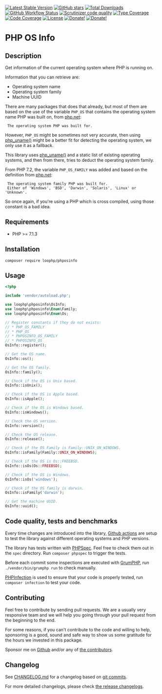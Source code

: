 [![Latest Stable Version][latest stable version]][packagist]
[![GitHub stars][github stars]][packagist]
[![Total Downloads][total downloads]][packagist]
[![GitHub Workflow Status][github workflow status]][github actions]
[![Scrutinizer code quality][code quality]][scrutinizer code quality]
[![Type Coverage][type coverage]][sheperd type coverage]
[![Code Coverage][code coverage]][scrutinizer code quality]
[![License][license]][packagist] [![Donate!][donate github]][github sponsor]
[![Donate!][donate paypal]][paypal sponsor]

# PHP OS Info

## Description

Get information of the current operating system where PHP is running on.

Information that you can retrieve are:

-   Operating system name
-   Operating system family
-   Machine UUID

There are many packages that does that already, but most of them are based on
the use of the variable `PHP_OS` that contains the operating system name PHP was
built on, from [php.net](https://www.php.net/manual/en/reserved.constants.php):

     The operating system PHP was built for.

However, `PHP_OS` might be sometimes not very accurate, then using
[php_uname()](https://php.net/php_uname) might be a better fit for detecting the
operating system, we only use it as a fallback.

This library uses [php_uname()](https://php.net/php_uname) and a static list of
existing operating systems, and then from there, tries to deduct the operating
system family.

From PHP 7.2, the variable `PHP_OS_FAMILY` was added and based on the definition
from [php.net](https://www.php.net/manual/en/reserved.constants.php):

     The operating system family PHP was built for.
     Either of 'Windows', 'BSD', 'Darwin', 'Solaris', 'Linux' or 'Unknown'.

So once again, if you're using a PHP which is cross compiled, using those
constant is a bad idea.

## Requirements

-   PHP >= 7.1.3

## Installation

`composer require loophp/phposinfo`

## Usage

```php
<?php

include 'vendor/autoload.php';

use loophp\phposinfo\OsInfo;
use loophp\phposinfo\Enum\Family;
use loophp\phposinfo\Enum\Os;

// Register constants if they do not exists:
// * PHP_OS_FAMILY
// * PHP_OS
// * PHPOSINFO_OS_FAMILY
// * PHPOSINFO_OS
OsInfo::register();

// Get the OS name.
OsInfo::os();

// Get the OS family.
OsInfo::family();

// Check if the OS is Unix based.
OsInfo::isUnix();

// Check if the OS is Apple based.
OsInfo::isApple();

// Check if the OS is Windows based.
OsInfo::isWindows();

// Check the OS version.
OsInfo::version();

// Check the OS release.
OsInfo::release();

// Check if the OS Family is Family::UNIX_ON_WINDOWS.
OsInfo::isFamily(Family::UNIX_ON_WINDOWS);

// Check if the OS is Os::FREEBSD.
OsInfo::isOs(Os::FREEBSD);

// Check if the OS is Windows.
OsInfo::isOs('windows');

// Check if the OS family is darwin.
OsInfo::isFamily('darwin');

// Get the machine UUID.
OsInfo::uuid();
```

## Code quality, tests and benchmarks

Every time changes are introduced into the library,
[Github actions](https://github.com/loophp/phposinfo/actions) are setup to test
the library against different operating systems and PHP versions.

The library has tests written with [PHPSpec](http://www.phpspec.net/). Feel free
to check them out in the `spec` directory. Run `composer phpspec` to trigger the
tests.

Before each commit some inspections are executed with
[GrumPHP](https://github.com/phpro/grumphp), run `./vendor/bin/grumphp run` to
check manually.

[PHPInfection](https://github.com/infection/infection) is used to ensure that
your code is properly tested, run `composer infection` to test your code.

## Contributing

Feel free to contribute by sending pull requests. We are a usually very
responsive team and we will help you going through your pull request from the
beginning to the end.

For some reasons, if you can't contribute to the code and willing to help,
sponsoring is a good, sound and safe way to show us some gratitude for the hours
we invested in this package.

Sponsor me on [Github][github sponsors link] and/or any of [the
contributors][6].

## Changelog

See [CHANGELOG.md][43] for a changelog based on [git commits][44].

For more detailed changelogs, please check [the release changelogs][45].

[packagist]: https://packagist.org/packages/loophp/phposinfo
[latest stable version]:
    https://img.shields.io/packagist/v/loophp/phposinfo.svg?style=flat-square
[github stars]:
    https://img.shields.io/github/stars/loophp/phposinfo.svg?style=flat-square
[total downloads]:
    https://img.shields.io/packagist/dt/loophp/phposinfo.svg?style=flat-square
[github workflow status]:
    https://img.shields.io/github/actions/workflow/status/loophp/phposinfo/tests.yml?branch=master&style=flat-square
[github sponsors link]: https://github.com/sponsors/drupol
[6]: https://github.com/loophp/phposinfo/graphs/contributors
[code quality]:
    https://img.shields.io/scrutinizer/quality/g/loophp/phposinfo/master.svg?style=flat-square
[scrutinizer code quality]:
    https://scrutinizer-ci.com/g/loophp/phposinfo/?branch=master
[type coverage]:
    https://img.shields.io/badge/dynamic/json?style=flat-square&color=color&label=Type%20coverage&query=message&url=https%3A%2F%2Fshepherd.dev%2Fgithub%2Floophp%2Fphposinfo%2Fcoverage
[sheperd type coverage]: https://shepherd.dev/github/loophp/phposinfo
[code coverage]:
    https://img.shields.io/scrutinizer/coverage/g/loophp/phposinfo/master.svg?style=flat-square
[license]:
    https://img.shields.io/packagist/l/loophp/phposinfo.svg?style=flat-square
[github actions]: https://github.com/loophp/phposinfo/actions
[donate github]:
    https://img.shields.io/badge/Sponsor-Github-brightgreen.svg?style=flat-square
[donate paypal]:
    https://img.shields.io/badge/Sponsor-Paypal-brightgreen.svg?style=flat-square
[github sponsor]: https://github.com/sponsors/drupol
[paypal sponsor]: https://www.paypal.me/drupol
[43]: https://github.com/loophp/phposinfo/blob/master/CHANGELOG.md
[44]: https://github.com/loophp/phposinfo/commits/master
[45]: https://github.com/loophp/phposinfo/releases
